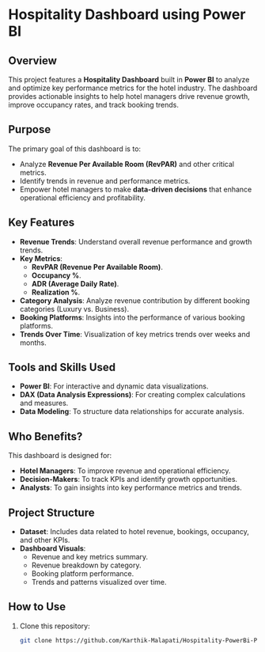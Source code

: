 # Hospitality Dashboard using Power BI 

## Overview
This project features a **Hospitality Dashboard** built in **Power BI** to analyze and optimize key performance metrics for the hotel industry. The dashboard provides actionable insights to help hotel managers drive revenue growth, improve occupancy rates, and track booking trends.

## Purpose
The primary goal of this dashboard is to:
- Analyze **Revenue Per Available Room (RevPAR)** and other critical metrics.
- Identify trends in revenue and performance metrics.
- Empower hotel managers to make **data-driven decisions** that enhance operational efficiency and profitability.

## Key Features
- **Revenue Trends**: Understand overall revenue performance and growth trends.
- **Key Metrics**:
  - **RevPAR (Revenue Per Available Room)**.
  - **Occupancy %**.
  - **ADR (Average Daily Rate)**.
  - **Realization %**.
- **Category Analysis**: Analyze revenue contribution by different booking categories (Luxury vs. Business).
- **Booking Platforms**: Insights into the performance of various booking platforms.
- **Trends Over Time**: Visualization of key metrics trends over weeks and months.
  
## Tools and Skills Used
- **Power BI**: For interactive and dynamic data visualizations.
- **DAX (Data Analysis Expressions)**: For creating complex calculations and measures.
- **Data Modeling**: To structure data relationships for accurate analysis.

## Who Benefits?
This dashboard is designed for:
- **Hotel Managers**: To improve revenue and operational efficiency.
- **Decision-Makers**: To track KPIs and identify growth opportunities.
- **Analysts**: To gain insights into key performance metrics and trends.

## Project Structure
- **Dataset**: Includes data related to hotel revenue, bookings, occupancy, and other KPIs.
- **Dashboard Visuals**:
  - Revenue and key metrics summary.
  - Revenue breakdown by category.
  - Booking platform performance.
  - Trends and patterns visualized over time.

## How to Use
1. Clone this repository:
   ```bash
   git clone https://github.com/Karthik-Malapati/Hospitality-PowerBi-Project.git
